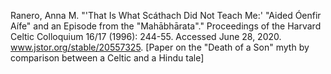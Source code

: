 Ranero, Anna M. "'That Is What Scáthach Did Not Teach Me:' "Aided Óenfir Aífe" and an Episode from the "Mahābhārata"." Proceedings of the Harvard Celtic Colloquium 16/17 (1996): 244-55. Accessed June 28, 2020. www.jstor.org/stable/20557325. [Paper on the "Death of a Son" myth by comparison between a Celtic and a Hindu tale]
